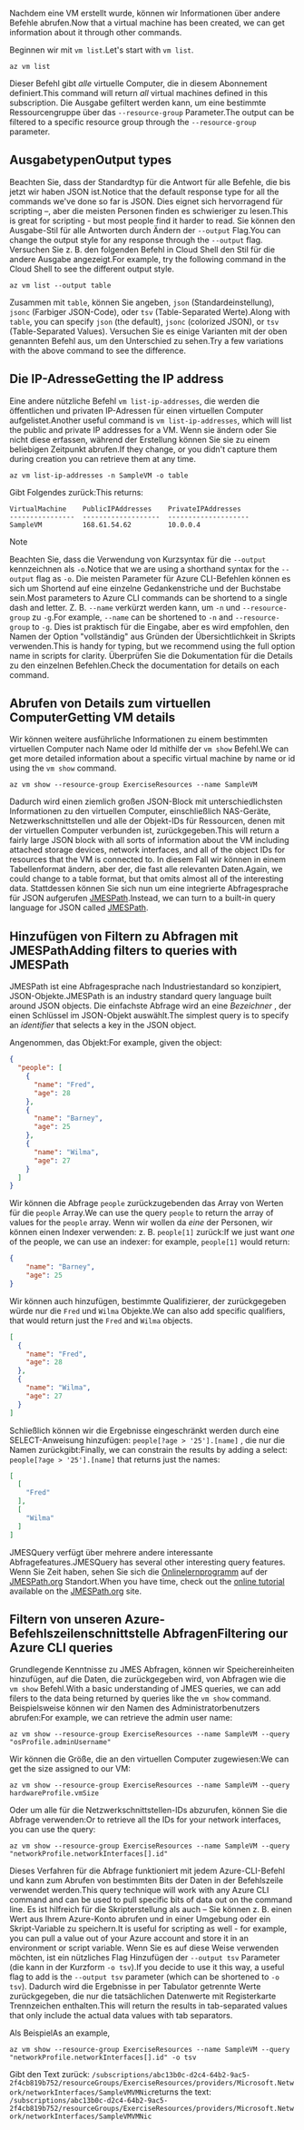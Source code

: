<span data-ttu-id="1814a-101">Nachdem eine VM erstellt wurde, können wir Informationen über andere Befehle abrufen.</span><span class="sxs-lookup"><span data-stu-id="1814a-101">Now that a virtual machine has been created, we can get information about it through other commands.</span></span>

<span data-ttu-id="1814a-102">Beginnen wir mit `vm list`.</span><span class="sxs-lookup"><span data-stu-id="1814a-102">Let's start with `vm list`.</span></span>

```azurecli
az vm list
```

<span data-ttu-id="1814a-103">Dieser Befehl gibt _alle_ virtuelle Computer, die in diesem Abonnement definiert.</span><span class="sxs-lookup"><span data-stu-id="1814a-103">This command will return _all_ virtual machines defined in this subscription.</span></span> <span data-ttu-id="1814a-104">Die Ausgabe gefiltert werden kann, um eine bestimmte Ressourcengruppe über das `--resource-group` Parameter.</span><span class="sxs-lookup"><span data-stu-id="1814a-104">The output can be filtered to a specific resource group through the `--resource-group` parameter.</span></span> 

## <a name="output-types"></a><span data-ttu-id="1814a-105">Ausgabetypen</span><span class="sxs-lookup"><span data-stu-id="1814a-105">Output types</span></span>
<span data-ttu-id="1814a-106">Beachten Sie, dass der Standardtyp für die Antwort für alle Befehle, die bis jetzt wir haben JSON ist.</span><span class="sxs-lookup"><span data-stu-id="1814a-106">Notice that the default response type for all the commands we've done so far is JSON.</span></span> <span data-ttu-id="1814a-107">Dies eignet sich hervorragend für scripting –, aber die meisten Personen finden es schwieriger zu lesen.</span><span class="sxs-lookup"><span data-stu-id="1814a-107">This is great for scripting - but most people find it harder to read.</span></span> <span data-ttu-id="1814a-108">Sie können den Ausgabe-Stil für alle Antworten durch Ändern der `--output` Flag.</span><span class="sxs-lookup"><span data-stu-id="1814a-108">You can change the output style for any response through the `--output` flag.</span></span> <span data-ttu-id="1814a-109">Versuchen Sie z. B. den folgenden Befehl in Cloud Shell den Stil für die andere Ausgabe angezeigt.</span><span class="sxs-lookup"><span data-stu-id="1814a-109">For example, try the following command in the Cloud Shell to see the different output style.</span></span>

```azurecli
az vm list --output table
```

<span data-ttu-id="1814a-110">Zusammen mit `table`, können Sie angeben, `json` (Standardeinstellung), `jsonc` (Farbiger JSON-Code), oder `tsv` (Table-Separated Werte).</span><span class="sxs-lookup"><span data-stu-id="1814a-110">Along with `table`, you can specify `json` (the default), `jsonc` (colorized JSON), or `tsv` (Table-Separated Values).</span></span> <span data-ttu-id="1814a-111">Versuchen Sie es einige Varianten mit der oben genannten Befehl aus, um den Unterschied zu sehen.</span><span class="sxs-lookup"><span data-stu-id="1814a-111">Try a few variations with the above command to see the difference.</span></span>

## <a name="getting-the-ip-address"></a><span data-ttu-id="1814a-112">Die IP-Adresse</span><span class="sxs-lookup"><span data-stu-id="1814a-112">Getting the IP address</span></span>

<span data-ttu-id="1814a-113">Eine andere nützliche Befehl `vm list-ip-addresses`, die werden die öffentlichen und privaten IP-Adressen für einen virtuellen Computer aufgelistet.</span><span class="sxs-lookup"><span data-stu-id="1814a-113">Another useful command is `vm list-ip-addresses`, which will list the public and private IP addresses for a VM.</span></span> <span data-ttu-id="1814a-114">Wenn sie ändern oder Sie nicht diese erfassen, während der Erstellung können Sie sie zu einem beliebigen Zeitpunkt abrufen.</span><span class="sxs-lookup"><span data-stu-id="1814a-114">If they change, or you didn't capture them during creation you can retrieve them at any time.</span></span>

```azurecli
az vm list-ip-addresses -n SampleVM -o table
```

<span data-ttu-id="1814a-115">Gibt Folgendes zurück:</span><span class="sxs-lookup"><span data-stu-id="1814a-115">This returns:</span></span>

```
VirtualMachine    PublicIPAddresses    PrivateIPAddresses
----------------  -------------------  --------------------
SampleVM          168.61.54.62         10.0.0.4
```

> [!NOTE]
> <span data-ttu-id="1814a-116">Beachten Sie, dass die Verwendung von Kurzsyntax für die `--output` kennzeichnen als `-o`.</span><span class="sxs-lookup"><span data-stu-id="1814a-116">Notice that we are using a shorthand syntax for the `--output` flag as `-o`.</span></span> <span data-ttu-id="1814a-117">Die meisten Parameter für Azure CLI-Befehlen können es sich um Shortend auf eine einzelne Gedankenstriche und der Buchstabe sein.</span><span class="sxs-lookup"><span data-stu-id="1814a-117">Most parameters to Azure CLI commands can be shortend to a single dash and letter.</span></span> <span data-ttu-id="1814a-118">Z. B. `--name` verkürzt werden kann, um `-n` und `--resource-group` zu `-g`.</span><span class="sxs-lookup"><span data-stu-id="1814a-118">For example, `--name` can be shortened to `-n` and `--resource-group` to `-g`.</span></span> <span data-ttu-id="1814a-119">Dies ist praktisch für die Eingabe, aber es wird empfohlen, den Namen der Option "vollständig" aus Gründen der Übersichtlichkeit in Skripts verwenden.</span><span class="sxs-lookup"><span data-stu-id="1814a-119">This is handy for typing, but we recommend using the full option name in scripts for clarity.</span></span> <span data-ttu-id="1814a-120">Überprüfen Sie die Dokumentation für die Details zu den einzelnen Befehlen.</span><span class="sxs-lookup"><span data-stu-id="1814a-120">Check the documentation for details on each command.</span></span>

## <a name="getting-vm-details"></a><span data-ttu-id="1814a-121">Abrufen von Details zum virtuellen Computer</span><span class="sxs-lookup"><span data-stu-id="1814a-121">Getting VM details</span></span>

<span data-ttu-id="1814a-122">Wir können weitere ausführliche Informationen zu einem bestimmten virtuellen Computer nach Name oder Id mithilfe der `vm show` Befehl.</span><span class="sxs-lookup"><span data-stu-id="1814a-122">We can get more detailed information about a specific virtual machine by name or id using the `vm show` command.</span></span>

```azurecli
az vm show --resource-group ExerciseResources --name SampleVM
```

<span data-ttu-id="1814a-123">Dadurch wird einen ziemlich großen JSON-Block mit unterschiedlichsten Informationen zu den virtuellen Computer, einschließlich NAS-Geräte, Netzwerkschnittstellen und alle der Objekt-IDs für Ressourcen, denen mit der virtuellen Computer verbunden ist, zurückgegeben.</span><span class="sxs-lookup"><span data-stu-id="1814a-123">This will return a fairly large JSON block with all sorts of information about the VM including attached storage devices, network interfaces, and all of the object IDs for resources that the VM is connected to.</span></span> <span data-ttu-id="1814a-124">In diesem Fall wir können in einem Tabellenformat ändern, aber der, die fast alle relevanten Daten.</span><span class="sxs-lookup"><span data-stu-id="1814a-124">Again, we could change to a table format, but that omits almost all of the interesting data.</span></span> <span data-ttu-id="1814a-125">Stattdessen können Sie sich nun um eine integrierte Abfragesprache für JSON aufgerufen [JMESPath](http://jmespath.org/).</span><span class="sxs-lookup"><span data-stu-id="1814a-125">Instead, we can turn to a built-in query language for JSON called [JMESPath](http://jmespath.org/).</span></span>

## <a name="adding-filters-to-queries-with-jmespath"></a><span data-ttu-id="1814a-126">Hinzufügen von Filtern zu Abfragen mit JMESPath</span><span class="sxs-lookup"><span data-stu-id="1814a-126">Adding filters to queries with JMESPath</span></span>

<span data-ttu-id="1814a-127">JMESPath ist eine Abfragesprache nach Industriestandard so konzipiert, JSON-Objekte.</span><span class="sxs-lookup"><span data-stu-id="1814a-127">JMESPath is an industry standard query language built around JSON objects.</span></span> <span data-ttu-id="1814a-128">Die einfachste Abfrage wird an eine _Bezeichner_ , der einen Schlüssel im JSON-Objekt auswählt.</span><span class="sxs-lookup"><span data-stu-id="1814a-128">The simplest query is to specify an _identifier_ that selects a key in the JSON object.</span></span>

<span data-ttu-id="1814a-129">Angenommen, das Objekt:</span><span class="sxs-lookup"><span data-stu-id="1814a-129">For example, given the object:</span></span>

```json
{
  "people": [
    {
      "name": "Fred",
      "age": 28
    },
    {
      "name": "Barney",
      "age": 25
    },
    {
      "name": "Wilma",
      "age": 27
    }
  ]
}
```

<span data-ttu-id="1814a-130">Wir können die Abfrage `people` zurückzugebenden das Array von Werten für die `people` Array.</span><span class="sxs-lookup"><span data-stu-id="1814a-130">We can use the query `people` to return the array of values for the `people` array.</span></span> <span data-ttu-id="1814a-131">Wenn wir wollen da _eine_ der Personen, wir können einen Indexer verwenden: z. B. `people[1]` zurück:</span><span class="sxs-lookup"><span data-stu-id="1814a-131">If we just want _one_ of the people, we can use an indexer: for example, `people[1]` would return:</span></span>

```json
{
    "name": "Barney",
    "age": 25
}
```

<span data-ttu-id="1814a-132">Wir können auch hinzufügen, bestimmte Qualifizierer, der zurückgegeben würde nur die `Fred` und `Wilma` Objekte.</span><span class="sxs-lookup"><span data-stu-id="1814a-132">We can also add specific qualifiers,  that would return just the `Fred` and `Wilma` objects.</span></span> 

```json
[
  {
    "name": "Fred",
    "age": 28
  },
  {
    "name": "Wilma",
    "age": 27
  }
]
```

<span data-ttu-id="1814a-133">Schließlich können wir die Ergebnisse eingeschränkt werden durch eine SELECT-Anweisung hinzufügen: `people[?age > '25'].[name]` , die nur die Namen zurückgibt:</span><span class="sxs-lookup"><span data-stu-id="1814a-133">Finally, we can constrain the results by adding a select: `people[?age > '25'].[name]` that returns just the names:</span></span>

```json
[
  [
    "Fred"
  ],
  [
    "Wilma"
  ]
]
```

<span data-ttu-id="1814a-134">JMESQuery verfügt über mehrere andere interessante Abfragefeatures.</span><span class="sxs-lookup"><span data-stu-id="1814a-134">JMESQuery has several other interesting query features.</span></span> <span data-ttu-id="1814a-135">Wenn Sie Zeit haben, sehen Sie sich die [Onlinelernprogramm](http://jmespath.org/tutorial.html) auf der [JMESPath.org](http://jmespath.org/) Standort.</span><span class="sxs-lookup"><span data-stu-id="1814a-135">When you have time, check out the [online tutorial](http://jmespath.org/tutorial.html) available on the [JMESPath.org](http://jmespath.org/) site.</span></span>

## <a name="filtering-our-azure-cli-queries"></a><span data-ttu-id="1814a-136">Filtern von unseren Azure-Befehlszeilenschnittstelle Abfragen</span><span class="sxs-lookup"><span data-stu-id="1814a-136">Filtering our Azure CLI queries</span></span>

<span data-ttu-id="1814a-137">Grundlegende Kenntnisse zu JMES Abfragen, können wir Speichereinheiten hinzufügen, auf die Daten, die zurückgegeben wird, von Abfragen wie die `vm show` Befehl.</span><span class="sxs-lookup"><span data-stu-id="1814a-137">With a basic understanding of JMES queries, we can add filers to the data being returned by queries like the `vm show` command.</span></span> <span data-ttu-id="1814a-138">Beispielsweise können wir den Namen des Administratorbenutzers abrufen:</span><span class="sxs-lookup"><span data-stu-id="1814a-138">For example, we can retrieve the admin user name:</span></span>

```azurecli
az vm show --resource-group ExerciseResources --name SampleVM --query "osProfile.adminUsername"
```

<span data-ttu-id="1814a-139">Wir können die Größe, die an den virtuellen Computer zugewiesen:</span><span class="sxs-lookup"><span data-stu-id="1814a-139">We can get the size assigned to our VM:</span></span>

```azurecli
az vm show --resource-group ExerciseResources --name SampleVM --query hardwareProfile.vmSize
```

<span data-ttu-id="1814a-140">Oder um alle für die Netzwerkschnittstellen-IDs abzurufen, können Sie die Abfrage verwenden:</span><span class="sxs-lookup"><span data-stu-id="1814a-140">Or to retrieve all the IDs for your network interfaces, you can use the query:</span></span>

```azurecli
az vm show --resource-group ExerciseResources --name SampleVM --query "networkProfile.networkInterfaces[].id"
```

<span data-ttu-id="1814a-141">Dieses Verfahren für die Abfrage funktioniert mit jedem Azure-CLI-Befehl und kann zum Abrufen von bestimmten Bits der Daten in der Befehlszeile verwendet werden.</span><span class="sxs-lookup"><span data-stu-id="1814a-141">This query technique will work with any Azure CLI command and can be used to pull specific bits of data out on the command line.</span></span> <span data-ttu-id="1814a-142">Es ist hilfreich für die Skripterstellung als auch – Sie können z. B. einen Wert aus Ihrem Azure-Konto abrufen und in einer Umgebung oder ein Skript-Variable zu speichern.</span><span class="sxs-lookup"><span data-stu-id="1814a-142">It is useful for scripting as well - for example, you can pull a value out of your Azure account and store it in an environment or script variable.</span></span> <span data-ttu-id="1814a-143">Wenn Sie es auf diese Weise verwenden möchten, ist ein nützliches Flag Hinzufügen der `--output tsv` Parameter (die kann in der Kurzform `-o tsv`).</span><span class="sxs-lookup"><span data-stu-id="1814a-143">If you decide to use it this way, a useful flag to add is the `--output tsv` parameter (which can be shortened to `-o tsv`).</span></span> <span data-ttu-id="1814a-144">Dadurch wird die Ergebnisse in per Tabulator getrennte Werte zurückgegeben, die nur die tatsächlichen Datenwerte mit Registerkarte Trennzeichen enthalten.</span><span class="sxs-lookup"><span data-stu-id="1814a-144">This will return the results in tab-separated values that only include the actual data values with tab separators.</span></span>

<span data-ttu-id="1814a-145">Als Beispiel</span><span class="sxs-lookup"><span data-stu-id="1814a-145">As an example,</span></span>

```azurecli
az vm show --resource-group ExerciseResources --name SampleVM --query "networkProfile.networkInterfaces[].id" -o tsv
```

<span data-ttu-id="1814a-146">Gibt den Text zurück: `/subscriptions/abc13b0c-d2c4-64b2-9ac5-2f4cb819b752/resourceGroups/ExerciseResources/providers/Microsoft.Network/networkInterfaces/SampleVMVMNic`</span><span class="sxs-lookup"><span data-stu-id="1814a-146">returns the text: `/subscriptions/abc13b0c-d2c4-64b2-9ac5-2f4cb819b752/resourceGroups/ExerciseResources/providers/Microsoft.Network/networkInterfaces/SampleVMVMNic`</span></span>
